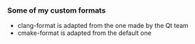 ### Some of my custom formats
- clang-format is adapted from the one made by the Qt team
- cmake-format is adapted from the default one 